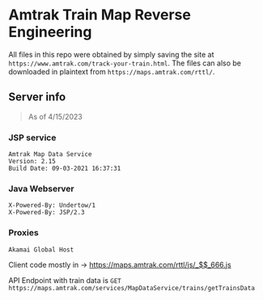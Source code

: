 # Amtrak Train Map Reverse Engineering

All files in this repo were obtained by simply saving the site at `https://www.amtrak.com/track-your-train.html`. The files can also be downloaded in plaintext from `https://maps.amtrak.com/rttl/`.

## Server info 

> As of 4/15/2023

### JSP service

```
Amtrak Map Data Service
Version: 2.15
Build Date: 09-03-2021 16:37:31
```

### Java Webserver

```
X-Powered-By: Undertow/1
X-Powered-By: JSP/2.3
```

### Proxies

```
Akamai Global Host
```


Client code mostly in -> <https://maps.amtrak.com/rttl/js/_$$_666.js>

API Endpoint with train data is `GET https://maps.amtrak.com/services/MapDataService/trains/getTrainsData`

